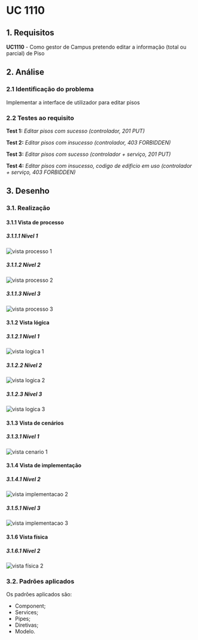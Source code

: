# UC 1110

## 1. Requisitos

**UC1110** - Como gestor de Campus pretendo editar a informação (total ou parcial) de Piso

## 2. Análise

### 2.1 Identificação do problema

Implementar a interface de utilizador para editar pisos

### 2.2 Testes ao requisito

**Test 1:** *Editar pisos com sucesso (controlador, 201 PUT)*

**Test 2:** *Editar pisos com insucesso (controlador, 403 FORBIDDEN)*

**Test 3:** *Editar pisos com sucesso (controlador + serviço, 201 PUT)*

**Test 4:** *Editar pisos com insucesso, codigo de edificio em uso (controlador + serviço, 403 FORBIDDEN)*

## 3. Desenho

### 3.1. Realização

#### 3.1.1 Vista de processo

##### 3.1.1.1 Nível 1

![vista processo 1](../UC1110/Nivel%201/vp1.svg "Vista processo - nível 1")

##### 3.1.1.2 Nível 2

![vista processo 2](../UC1110/Nivel%202/vp2.svg "Vista processo - nível 2")

##### 3.1.1.3 Nível 3

![vista processo 3](../UC1110/Nivel%203/vp3.svg "Vista processo - nível 3")

#### 3.1.2 Vista lógica

##### 3.1.2.1 Nível 1

![vista logica 1](/docs/logical_view/sprint2/level1/vl1.svg "Vista lógica - nível 1")

##### 3.1.2.2 Nível 2

![vista logica 2](/docs/logical_view/sprint2/level2/vl2.svg "Vista lógica - nível 2")

##### 3.1.2.3 Nível 3

![vista logica 3](/docs/logical_view/sprint2/level3/vl3.svg "Vista lógica - nível 3")

#### 3.1.3 Vista de cenários

##### 3.1.3.1 Nível 1

![vista cenario 1](/docs/scenario_view/level1/sv1.svg "Vista cenário - nível 1")

#### 3.1.4 Vista de implementação

##### 3.1.4.1 Nível 2

![vista implementacao 2](/docs/implementation_view/iv2.svg "Vista implementação - nível 2")

##### 3.1.5.1 Nível 3

![vista implementacao 3](/docs/implementation_view/sprint2/iv3.svg "Vista implementação - nível 3")

#### 3.1.6 Vista física

##### 3.1.6.1 Nível 2

![vista física 2](/docs/physical_view/level2/sprint2/vf2.svg "Vista física - nível 2")

### 3.2. Padrões aplicados

Os padrões aplicados são:

- Component;
- Services;
- Pipes;
- Diretivas;
- Modelo.
